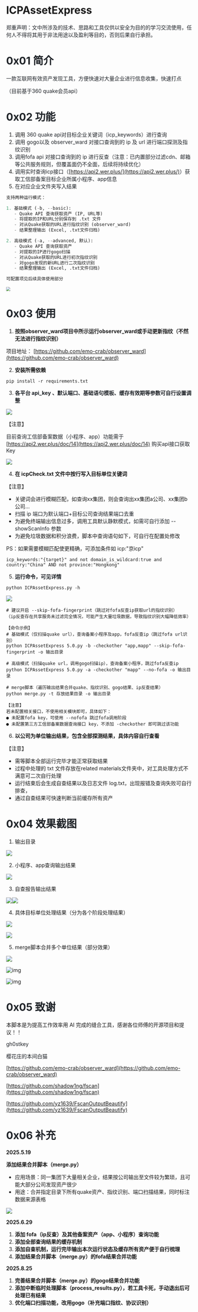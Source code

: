 # ICPAssetExpress

<font style="color:rgb(31, 35, 40);">郑重声明：文中所涉及的技术、思路和工具仅供以安全为目的的学习交流使用，任何人不得将其用于非法用途以及盈利等目的，否则后果自行承担。</font>

# <font style="color:rgb(31, 35, 40);">0x01 简介</font>
<font style="color:rgb(31, 35, 40);">一款互联网有效资产发现工具，方便快速对大量企业进行信息收集，快速打点</font>

<font style="color:rgb(31, 35, 40);">（目前基于360 quake会员api）</font>

# <font style="color:rgb(31, 35, 40);">0x02 功能</font>
1. 调用 <font style="color:rgb(31, 35, 40);">360 quake api对目标企业关键词（icp_keywords）进行查询</font>
2. <font style="color:rgb(31, 35, 40);">调用 gogo以及 observer_ward 对接口查询到的 ip 及 url 进行端口探测及指纹识别</font>
3. <font style="color:rgb(31, 35, 40);">调用fofa api 对接口查询到的 ip 进行反查（注意：已内置部分过滤cdn、邮箱等公共服务规则，但覆盖面仍不全面，后续将持续优化）</font>
4. <font style="color:rgb(31, 35, 40);">调用实时查询icp接口（</font>[https://api2.wer.plus/](https://api2.wer.plus/)<font style="color:rgb(31, 35, 40);">）获取工信部备案目标企业所属小程序、app信息</font>
5. <font style="color:rgb(31, 35, 40);">在对应企业文件夹写入结果</font>

```python
支持两种运行模式：

1. 基础模式 (-b, --basic):
   - Quake API 查询获取资产 (IP, URL等)
   - 将提取的IP和URL分别保存到 .txt 文件
   - 对从Quake获取的URL进行指纹识别 (observer_ward)
   - 结果整理输出 (Excel, .txt文件归档)

2. 高级模式 (-a, --advanced, 默认):
   - Quake API 查询获取资产
   - 对提取的IP进行gogo扫描
   - 对从Quake获取的URL进行初次指纹识别
   - 对gogo发现的新URL进行二次指纹识别
   - 结果整理输出 (Excel, .txt文件归档)

可配置项见后续具体使用部分
```

<img src="https://cdn.nlark.com/yuque/0/2025/png/39031852/1751248440805-9bead298-48b8-4083-838f-a42eaa85f3ca.png" style="zoom:67%;" />

# <font style="color:rgb(31, 35, 40);">0x03 使用</font>

1. **按照observer_ward项目中所示运行observer_ward或手动更新指纹（不然无法进行指纹识别）**

项目地址： [https://github.com/emo-crab/observer_ward](https://github.com/emo-crab/observer_ward)

2. **安装所需依赖**

```plain
pip install -r requirements.txt 
```

3. **<font style="color:rgb(31, 35, 40);">各平台 api_key 、默认端口、基础语句模板、缓存有效期等参数可自行设置调整</font>**

![](https://cdn.nlark.com/yuque/0/2025/png/39031852/1751211625442-744ad3cb-97ed-4910-af2c-6182df81f73e.png)

【注意】

<font style="color:rgb(31, 35, 40);">目前查询工信部备案数据（小程序、app）功能需于 </font>[https://api2.wer.plus/doc/14](https://api2.wer.plus/doc/14) <font style="color:rgb(31, 35, 40);">购买api接口获取Key</font>

![](https://cdn.nlark.com/yuque/0/2025/png/39031852/1751212401234-46f1c1ca-2ea9-4d45-8f7c-420274bb32fc.png)

4. **在 icpCheck.txt 文件中按行写入目标单位关键词**

【注意】

+ 关键词会进行模糊匹配，如查询xx集团，则会查询出xx集团a公司、xx集团b公司...
+ <font style="color:rgb(31, 35, 40);">扫描 ip 端口为默认端口+目标公司查询结果端口去重</font>
+ 为避免终端输出信息过多，调用工具默认<font style="color:rgb(31, 35, 40);">静默模式，如需可自行添加 --showScanInfo 参数</font>
+ 为避免垃圾数据和积分浪费，脚本中查询语句如下，可自行在配置处修改

PS：如果需要模糊匹配使更精确，可添加条件如 icp:"京icp"

```plain
icp_keywords:"{target}" and not domain_is_wildcard:true and country:"China" AND not province:"Hongkong"
```

5. **<font style="color:rgb(31, 35, 40);">运行命令，可见详情</font>**

```plain
python ICPAssetExpress.py -h
```

![](https://cdn.nlark.com/yuque/0/2025/png/39031852/1751211885603-16ba289e-ea22-4ba5-96b3-bdaf7771f35f.png)

```plain
# 建议开启 --skip-fofa-fingerprint（跳过对fofa反查ip获取url的指纹识别）
（ip反查存在共享服务未过滤完全情况，可能产生大量垃圾数据，导致指纹识别大幅降低效率）

【命令示例】
# 基础模式（仅扫描quake url），查询备案小程序及app，fofa反查ip（跳过fofa url识别）
python ICPAssetExpress 5.0.py -b -checkother "app,mapp" --skip-fofa-fingerprint -o 输出目录

# 高级模式（扫描quake url，调用gogo扫描ip），查询备案小程序，跳过fofa反查ip
python ICPAssetExpress 5.0.py -a -checkother "mapp" --no-fofa -o 输出目录

# merge脚本（遍历输出结果合并quake、指纹识别、gogo结果、ip反查结果）
python merge.py -t 存放结果目录 -o 输出目录

【注意】
若未配置相关接口，不使用相关模块即可，具体如下：
● 未配置fofa key，可使用 --nofofa 跳过fofa调用阶段
● 未配置第三方工信部备案数据查询接口 key，不添加 -checkother 即可跳过该功能
```

6. **以公司为单位输出结果，包含全部探测结果，具体内容自行查看**

【注意】

+ 需等脚本全部运行完毕才能正常获取结果
+ 过程中处理的 txt 文件存放在related materials文件夹中，对工具处理方式不满意可二次自行处理
+ 运行结束后会生成自查结果以及日志文件 log.txt，出现报错及查询失败可自行排查，
+ 通过自查结果可快速判断当前缓存所有资产

# <font style="color:rgb(31, 35, 40);">0x04 效果截图</font>
1. 输出目录

![](https://cdn.nlark.com/yuque/0/2025/png/39031852/1751218745414-a5f27856-d5b1-4e50-9dd0-6658f419a3ce.png)

2. 小程序、app查询输出结果

![](https://cdn.nlark.com/yuque/0/2025/png/39031852/1751218618812-2ec27e6c-e390-442f-b0ff-916b612d50ab.png)

3. 自查报告输出结果

![](https://cdn.nlark.com/yuque/0/2025/png/39031852/1751216925325-a1f92fc4-b086-4730-a219-25823d07fa4c.png)![](https://cdn.nlark.com/yuque/0/2025/png/39031852/1751246597256-f9a6b26e-bf09-45ed-bdbb-6ccac0fdf36c.png)

4. 具体目标单位处理结果（分为各个阶段处理结果）

![](https://cdn.nlark.com/yuque/0/2025/png/39031852/1751246401269-ae8af290-a50c-46d8-ba3f-60b0f8a95d14.png)

![](https://cdn.nlark.com/yuque/0/2025/png/39031852/1751249024726-4cffd017-6b76-4495-bf98-ce3211b2ede3.png)

5. merge脚本合并多个单位结果（部分效果）

![](https://cdn.nlark.com/yuque/0/2025/png/39031852/1751245873201-f74e4e20-4377-4fb5-8b6a-1effbd3a3e37.png)

![img](https://cdn.nlark.com/yuque/0/2025/png/39031852/1754543813320-f007abcd-ad21-429f-bf98-9d81bcaa1d58.png)

![img](https://cdn.nlark.com/yuque/0/2025/png/39031852/1754544110286-02ee718d-de6c-457e-a798-50a2b197fc31.png)

# <font style="color:rgb(31, 35, 40);">0x05 致谢</font>
本脚本是为提高工作效率用 AI 完成的缝合工具，感谢各位师傅的开源项目和提议！！

<font style="color:rgb(31, 35, 40);">gh0stkey</font>

<font style="color:rgb(31, 35, 40);">樱花庄的本间白猫</font>

[https://github.com/emo-crab/observer_ward](https://github.com/emo-crab/observer_ward)

[https://github.com/shadow1ng/fscan](https://github.com/shadow1ng/fscan)

[https://github.com/yz1639/FscanOutputBeautify](https://github.com/yz1639/FscanOutputBeautify)

# <font style="color:rgb(31, 35, 40);">0x06 补充</font>
**2025.5.19**

**添加结果合并脚本（merge.py）**

+ 应用场景：同一集团下大量相关企业，结果按公司输出至文件较为繁琐，且可能大部分公司发现资产很少
+ 用途：合并指定目录下所有quake资产、指纹识别、端口扫描结果，同时标注数据来源表格

![](https://cdn.nlark.com/yuque/0/2025/png/39031852/1747646993640-19ac82c1-afd9-4187-b1ab-f789ccfc9bd9.png)

**2025.6.29**

1. **添加 fofa（ip反查）及其他备案资产（app、小程序）查询功能**
2. **添加全部查询结果的缓存机制**
3. **添加自查机制，运行完毕输出本次运行状态及缓存所有资产便于自行梳理**
4. **添加结果合并脚本（merge.py）的fofa结果合并功能**

**2025.8.25**

1. **完善结果合并脚本（merge.py）的gogo结果合并功能**
2. **添加中断临时处理脚本（process_results.py），若工具卡死，手动退出后可处理已有结果**
3. **优化端口扫描功能，改用gogo（补充端口指纹、协议识别）**
